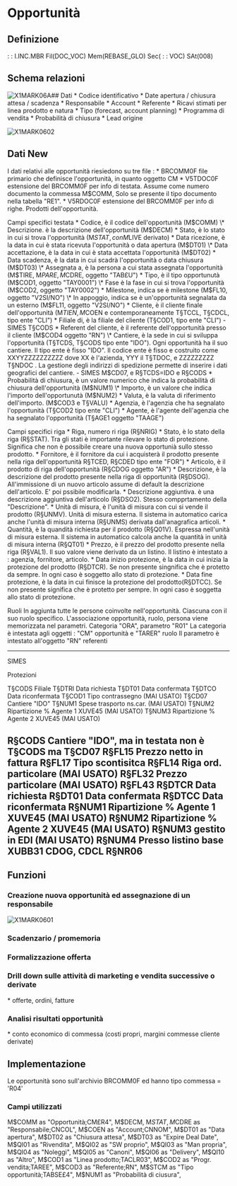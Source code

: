 # Opportunità
## Definizione
 :  : I.INC.MBR Fil(DOC_VOC) Mem(REBASE_GLO) Sec( :  : VOC) SAt(008)

## Schema relazioni
![X1MARK06A](http://localhost:3000/immagini/REMARK_07/X1MARK06A.png)## Dati
\* Codice identificativo
\* Date apertura / chiusura attesa / scadenza
\* Responsabile
\* Account
\* Referente
\* Ricavi stimati per linea prodotto e natura
\* Tipo (forecast, account planning)
\* Programma di vendita
\* Probabilità di chiusura
\* Lead origine

![X1MARK0602](http://localhost:3000/immagini/REMARK_07/X1MARK0602.png)
## Dati New

I dati relativi alle opportunità riesiedono su tre file : 
\* BRCOMM0F file primario che definisce l'opportunità, in quanto oggetto CM
\* V5TDOC0F estensione del BRCOMM0F per info di testata. Assume come numero documento la commessa M$COMM, Solo se presente il tipo documento nella tabella "RE1".
\* V5RDOC0F estensione del BRCOMM0F per info di righe. Prodotti dell'opportunità.

Campi specifici testata
\* Codice, è il codice dell'opportunità (M$COMM)
\* Descrizione. è la descrizione dell'opportunità (M$DECM)
\* Stato, è lo stato in cui si trova l'opportunità (M$STAT, con M$LIVE derivato)
\* Data ricezione, è la data in cui è stata ricevuta l'opportunità o data apertura (M$DT01)
\* Data accettazione, è la data in cui è stata accettata l'opportunità (M$DT02)
\* Data scadenza, è la data in cui scadrà l'opportunità o data chiusura (M$DT03)
\* Assegnata a, è la persona a cui  stata assegnata l'opportunità (M$TIRE, M$PARE, M$CDRE, oggetto "TAB£U")
\* Tipo, è il tipo opportunutà (M$COD1, oggetto "TAY0001")
\* Fase è la fase in cui si trova l'opportunità (M$COD2, oggetto "TAY0002")
\* Milestone, indica se è milestone (M$FL10, oggetto "V2SI/NO")
\* In appoggio, indica se è un'opportunità segnalata da un esterno (M$FL11, oggetto "V2SI/NO")
\* Cliente, è il cliente finale dell'opportunità (M$TIEN, M$COEN e contemporaneamente T§TCCL, T§CDCL, tipo ente "CLI")
\* Filiale di, è la filiale del cliente (T§COD1, tipo ente "CLI")  - SIMES T§CODS
\* Referent del cliente, è il referente dell'opportunità presso il cliente (M$COD4 oggetto "RN")
\* Cantiere, è la sede in cui si sviluppa l'opportunità (T§TCDS, T§CODS tipo ente "IDO"). Ogni opportunità ha il suo cantiere. Il tipo ente è fisso "IDO".  Il codice ente è fisso e costruito come XXYYZZZZZZZZZZ dove XX è l'azienda, YYY il T§TDOC, e ZZZZZZZZZ T§NDOC . La gestione degli indirizzi di spedizione permette di inserire i dati geografici del cantiere. - SIMES M$CD07, e R§TCDS=IDO e R§CODS
\* Probabilità di chiusura, è un valore numerico che indica la probabilità di chiusura dell'opportunità (M$NUM1)
\* Importo, è un valore che indica l'importo dell'opportunutà (M$NUM2)
\* Valuta, è la valuta di riferimento dell'importo. (M$COD3 e T§VALU)
\* Agenzia, è l'agenzia che ha segnalato l'opportunità (T§COD2 tipo ente "CLI")
\* Agente, è l'agente dell'agenzia che ha segnalato l'opportunità (T§AGE1 oggetto "TAAGE")

Campi specifici riga
\* Riga, numero ri riga (R§NRIG)
\* Stato, è lo stato della riga (R§STAT). Tra gli stati è importante rilevare lo stato di protezione. Significa che non è possibile creare una nuova opportunià sullo stesso prodotto.
\* Fornitore, è il fornitore da cui i acquisterà il prodotto presente nella riga dell'opportunità R§TCED, R§CDED tipo ente "FOR")
\* Articolo, è il prodotto di riga dell'opportunità (R§CDOG oggetto "AR")
\* Descrizione, è la descrizione del prodotto presente nella riga di opportunità (R§DSOG). All'immissione di un nuovo articolo assume di default la descrizione dell'articolo. E' poi pssibile modificarla.
\* Descrizione aggiuntiva. è una descrizione aggiuntiva dell'articolo (R§DSO2). Stesso compprtamento della "Descrizione".
\* Unità di misura, è l'unità di misura con cui si vende il prodotto (R§UNMV). Unità di misura esterna. Il sistema in automatico carica anche l'unità di misura interna (R§UNMS) derivata dall'anagrafica articoli.
\* Quantità, è la quandità richiesta per il prodotto (R§Q01V). Espressa nell'unità di misura esterna. Il sistema in automatico calcola anche la quantità in unità di misura interna (R§QT01)
\* Prezzo, è il prezzo del prodotto presente nella riga (R§VAL1). Il suo valore viene derivato da un listino. Il listino è intestato a :  agenzia, fornitore, articolo.
\* Data inizio protezione, è la data in cui inizia la protezione del prodotto (R§DTCR). Se non presente singnifica che è protetto da sempre. In ogni caso è soggetto allo stato di protezione.
\* Data fine protezione, è la data in cui finisce la protezione del prodotto(R§DTCC). Se non presente significa che è protetto per sempre.  In ogni caso è soggetta allo stato di protezione.

Ruoli
In aggiunta tutte le persone coinvolte nell'opportunità. Ciascuna con il suo ruolo specifico.
L'associazione opportunità, ruolo, persona viene memorizzata nel parametri.
Categoria "ORA", parametro "R01"
La categoria è intestata agli oggetti :  "CM" opportunità e "TARER" ruolo
Il parametro è intestato all'oggetto "RN" referenti

------------------------------
SIMES

Protezioni

T§CODS Filiale
T§DTRI Data richiesta
T§DT01 Data confermata
T§DTCO Data riconfermata
T§COD1 Tipo contrassegno (MAI USATO)
T§CD07 Cantiere "IDO"
T§NUM1 Spese trasporto ns.car. (MAI USATO)
T§NUM2 Ripartizione % Agente 1 XUVE45 (MAI USATO)
T§NUM3 Ripartizione % Agente 2 XUVE45 (MAI USATO)

R§CODS Cantiere "IDO", ma in testata non è T§CODS ma T§CD07
R§FL15 Prezzo netto in fattura
R§FL17 Tipo scontisitca
R§FL14 Riga ord. particolare (MAI USATO)
R§FL32 Prezzo particolare (MAI USATO)
R§FL43
R§DTCR Data richiesta
R§DT01 Data confermata
R§DTCC Data riconfermata
R§NUM1 Ripartizione % Agente 1 XUVE45 (MAI USATO)
R§NUM2 Ripartizione % Agente 2 XUVE45 (MAI USATO)
R§NUM3 gestito in EDI (MAI USATO)
R§NUM4 Presso listino base XUBB31 CDOG, CDCL
R§NR06
-----------------------------------------------------------------
## Funzioni
### Creazione nuova opportunità ed assegnazione di un responsabile
![X1MARK0601](http://localhost:3000/immagini/REMARK_07/X1MARK0601.png)
### Scadenzario / promemoria

### Formalizzazione offerta

### Drill down sulle attività di marketing e vendita successive o derivate
 \* offerte, ordini, fatture

### Analisi risultati opportunità
\* conto economico di commessa (costi propri, margini commesse cliente derivate)


## Implementazione
Le opportunità sono sull'archivio BRCOMM0F ed hanno tipo commessa = 'R04'

### Campi utilizzati
M$COMM as "Opportunità;CM£R4",
M$DECM,
M$STAT,
M$CDRE as "Responsabile;CNCOL",
M$COEN as "Account;CNNOM",
M$DT01 as "Data apertura",
M$DT02 as "Chiusura attesa",
M$DT03 as "Expire Deal Date",
M$QI01 as "Rivendita",
M$QI02 as "SW proprio",
M$QI03 as "Man propria",
M$QI04 as "Noleggi",
M$QI05 as "Canoni",
M$QI06 as "Delivery",
M$QI10 as "Altro",
M$COD1 as "Linea prodotto;TACLR03",
M$COD2 as "Progr. vendita;TAREE",
M$COD3 as "Referente;RN",
M$STCM as "Tipo opportunità;TABSE£4",
M$NUM1 as "Probabilità di ciusura",

